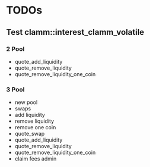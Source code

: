 # TODOs

## Test clamm::interest_clamm_volatile

### 2 Pool

- quote_add_liquidity
- quote_remove_liquidity
- quote_remove_liquidity_one_coin

### 3 Pool

- new pool
- swaps
- add liquidity
- remove liquidity
- remove one coin
- quote_swap
- quote_add_liquidity
- quote_remove_liquidity
- quote_remove_liquidity_one_coin
- claim fees admin
